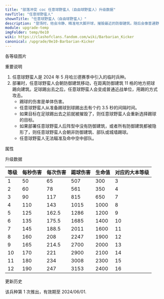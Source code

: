 ```yaml
---
title: "部落冲突 coc 任意球野蛮人（自由球野蛮人）升级数据"
navTitle: "任意球野蛮人"
shownTitle: "任意球野蛮人（自由球野蛮人）"
description: "登场时，他会冷静、精准地大脚开球，摧毁最近的防御建筑。随后会像普通野蛮人一样开始横冲直撞。"
module: upgrade-temp
imgFolder: temp/0e10
wiki: https://clashofclans.fandom.com/wiki/Barbarian_Kicker
canonical: /upgrade/0e10-Barbarian-Kicker
---
```


<UnitInfo :folder="$frontmatter.imgFolder" imgSrc="Barbarian_Kicker_info.png" :imgAlt="$frontmatter.navTitle" :description="$frontmatter.description" />

<SmallTitle>各等级图片</SmallTitle>

<Panel>
    <UnitImgGroup :folder="$frontmatter.imgFolder">
        <UnitImg imgTitle="所有等级" imgSrc="Barbarian_Kicker1.png" />
    </UnitImgGroup>
</Panel>

<SmallTitle>重要说明</SmallTitle>

1. 任意球野蛮人是 2024 年 5 月哈兰德赛季中引入的临时兵种。
2. 部署时，任意球野蛮人会朝防御建筑移动，在距离防御建筑 11 格的地方把球踢向建筑。足球踢出去之后，任意球野蛮人会变成普通近战单位，用踢的方式攻击。
   - 踢球的伤害是单体伤害。
   - 任意球野蛮人从准备踢球到球踢出去有个约 3.5 秒的间隔时间。
   - 如果目标在足球踢出去之前就被摧毁了，则任意球野蛮人会重新选择踢球的目标。
   - 如果部署任意球野蛮人后阵型中没有防御建筑，或者所有防御建筑都被隐形了，则任意球野蛮人会朝非防御建筑、部队或城墙踢球。
   - 任意球野蛮人无法瞄准及命中空中部队。

<SmallTitle>属性</SmallTitle>

<UnitProperties>
    <UnitProperty pKey="攻击偏好" pValue="无" />
    <UnitProperty pKey="伤害类型" pValue="单体伤害" />
    <UnitProperty pKey="攻击的目标" pValue="地面目标" />
    <UnitProperty pKey="占据人口" pValue="12" />
    <UnitProperty pKey="移动速度" pValue="2.5 格/秒" />
    <UnitProperty pKey="攻击速度" pValue="1.3 秒/次" />
    <UnitProperty pKey="攻击距离" pValue="0.6 格" />
    <UnitProperty pKey="所需训练营等级" pValue="1" />
    <UnitProperty pKey="所需大本等级" pValue="3" />    
    <UnitProperty pKey="训练时间" pValue="90" :isTrainingTime="true" />
</UnitProperties>

<SmallTitle>升级数据</SmallTitle>

<UnitTable>

| 等级 | 每秒伤害 | 每次伤害 | 踢球伤害 | 生命值 | 对应的大本等级 |
| ---- |   ---   |   ---   |    ---  |   ---  |       ---     |
|   1  |    50   |    65   |    507  |   300  |        3      |
|   2  |    60   |    78   |    561  |   350  |        4      |
|   3  |    90   |   117   |    815  |   650  |        7      |
|   4  |   110   |   143   |   1015  |  1000  |        8      |
|   5  |   125   |   162.5 |   1286  |  1200  |        9      |
|   6  |   135   |   175.5 |   1685  |  1400  |       10      |
|   7  |   145   |   188.5 |   2011  |  1600  |       11      |
|   8  |   160   |   208   |   2247  |  1900  |       12      |
|   9  |   165   |   214.5 |   2700  |  2000  |       13      |
|  10  |   170   |   221   |   2900  |  2100  |       14      |
|  11  |   180   |   234   |   3008  |  2300  |       15      |
|  12  |   190   |   247   |   3153  |  2400  |       16      |
</UnitTable>

<SmallTitle>更新历史</SmallTitle>

<Timeline>
    <TimelineItem date="2024/05/01">
        <TimelineRow>该兵种第 1 次推出，有效期至 2024/06/01.</TimelineRow>
    </TimelineItem>
    <TimelineItem :historyBottom="true" />
</Timeline>

